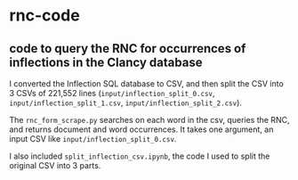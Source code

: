 # rnc-code
## code to query the RNC for occurrences of inflections in the Clancy database
I converted the Inflection SQL database to CSV, and then split the CSV into 3 CSVs of 221,552 lines (```input/inflection_split_0.csv```, ```input/inflection_split_1.csv```, ```input/inflection_split_2.csv```). 

The ```rnc_form_scrape.py``` searches on each word in the csv, queries the RNC, and returns document and word occurrences. It takes one argument, an input CSV like ```input/inflection_split_0.csv```. 

I also included ```split_inflection_csv.ipynb```, the code I used to split the original CSV into 3 parts.
